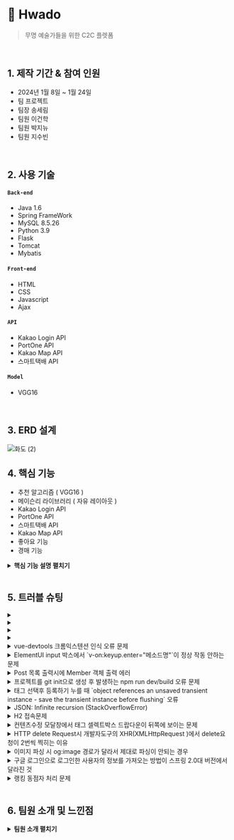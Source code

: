 # :pushpin: Hwado
>무명 예술가들을 위한 C2C 플렛폼

</br>

## 1. 제작 기간 & 참여 인원
- 2024년 1월 8일 ~ 1월 24일
- 팀 프로젝트
- 팀장 송세림
- 팀원 이건학
- 팀원 박지뉴
- 팀원 지수빈

</br>

## 2. 사용 기술
#### `Back-end`
  - Java 1.6
  - Spring FrameWork
  - MySQL 8.5.26
  - Python 3.9
  - Flask
  - Tomcat
  - Mybatis
#### `Front-end`
  - HTML
  - CSS
  - Javascript
  - Ajax
#### `API`
  - Kakao Login API
  - PortOne API
  - Kakao Map API
  - 스마트택배 API
#### `Model`
  - VGG16
</br>

## 3. ERD 설계
![화도 (2)](https://github.com/illhanunjung/Hwado-final/assets/114290412/141390c4-34de-4fca-b073-440f5d357c99)


## 4. 핵심 기능
- 추천 알고리즘 ( VGG16 )
- 메이슨리 라이브러리 ( 자유 레이아웃 )
- Kakao Login API
- PortOne API
- 스마트택배 API
- Kakao Map API
- 좋아요 기능
- 경매 기능


<details>
<summary><b>핵심 기능 설명 펼치기</b></summary>
<div markdown="1">

### 4.1. 전체 흐름
![시스템 아키텍쳐](https://github.com/illhanunjung/Hwado-final/assets/153901490/bae78183-b86a-4ac2-b16a-053209b4b2a2)
<br>

### 4.2. 추천 알고리즘
![image](https://github.com/illhanunjung/Hwado-final/assets/153901490/fd7b2699-2010-40b8-8987-bf0517e65e41)
<br>
[코드 확인](https://github.com/illhanunjung/Hwado-final/blob/master/hwado2/src/main/webapp/resources/py/RecommendationAlgorithm.py)
- VGG16은 이미지 분류에 널리 사용되는 심층 학습 모델입니다. 여기서는 이미지의 특징을 추출하기 위해 VGG16의 weights='imagenet'와 include_top=False 옵션을 사용하여 모델을 로드합니다.
- extract_features 함수는 주어진 이미지 경로에서 이미지를 로드하고, VGG16 모델을 사용하여 이미지의 특징 벡터를 추출합니다. 이 벡터는 이미지의 시각적 콘텐츠를 수치화한 것입니다.
- extract_all_features 함수는 지정된 디렉토리 내의 모든 이미지에 대해 extract_features 함수를 호출하고, 각 이미지의 특징 벡터와 파일 이름을 저장합니다.
- find_similar_images 함수는 쿼리 이미지의 특징 벡터와 다른 모든 이미지의 특징 벡터 사이의 코사인 유사도를 계산하고, 가장 유사한 이미지들의 인덱스를 반환합니다.
- Flask를 사용하여 웹 서버를 구성하고, /get_similar_images 엔드포인트를 통해 이미지 추천 기능을 제공합니다. 클라이언트가 이 엔드포인트로 POST 요청을 보내면, 요청된 이미지와 유사한 이미지를 찾아 반환합니다.
- 서버 측에서 예외가 발생하면, 이를 클라이언트에 전달하여 에러 메시지를 표시할 수 있도록 합니다.
- 마지막으로, 스크립트는 지정된 IP 주소와 포트에서 Flask 애플리케이션을 실행합니다.
<br>

### 4.3. 메이슨리 라이브러리 ( 자유 레이아웃 )
![image](https://github.com/illhanunjung/Hwado-final/assets/153901490/d0da0406-2050-43a1-9cf9-d3f005046244)
<br>
[코드 확인](https://github.com/illhanunjung/Hwado-final/blob/master/hwado2/src/main/webapp/WEB-INF/views/main.jsp)
- 메이슨리와 관련된 JavaScript 라이브러리와 의존성들이 추가되어 있습니다. 예를 들어, masonry.pkgd.min.js와 imagesloaded.pkgd.min.js 스크립트가 HTML 헤더 부분에 포함되어 있습니다.
- HTML에서 메이슨리를 적용할 요소들을 정의합니다. 이 경우, div 태그와 클래스 list2를 사용하여 메이슨리 레이아웃이 적용될 영역을 지정하고 있습니다. 각 아이템은 list2-item 클래스를 사용하여 정의됩니다.
- 메이슨리 레이아웃의 각 아이템에 대한 스타일을 CSS를 통해 정의합니다. 여기서는 .list2-item에 대한 스타일을 지정하여 각 항목의 너비, 여백 등을 설정합니다.
- 페이지의 JavaScript 부분에서 메이슨리 라이브러리를 초기화하고 설정합니다. $(window).on('load', function(){ ... }); 코드 블록 내에서 메이슨리를 초기화하고, 각 항목(itemSelector)의 선택자와 열(columnWidth)의 너비 등을 지정합니다.
<br>

### 4.4. Kakao Login API
![image](https://github.com/illhanunjung/Hwado-final/assets/153901490/e9123860-feb2-4a9b-bc4a-f0ea868fd70d)
 <br>
[코드 확인](https://github.com/illhanunjung/Hwado-final/blob/master/hwado2/src/main/webapp/WEB-INF/views/signin.jsp)
- 웹 페이지에는 카카오 SDK를 초기화하기 위한 스크립트가 포함되어 있습니다.
window.Kakao.init('사용자 키'); 코드를 사용하여 카카오 SDK를 초기화합니다. 여기서 제공된 문자열은 카카오 앱의 JavaScript 키입니다.
- 회원가입 폼에는 "카카오 본인인증" 버튼(<button type="button" id="verifyButton" class="btn btn-primary" onclick="kakaoLogin()"> 카카오 본인인증 </a></button>)이 있습니다.
이 버튼을 클릭하면 kakaoLogin 함수가 호출됩니다.
- kakaoLogin 함수는 카카오 로그인을 통해 사용자의 이름, 생일, 출생년도에 접근합니다. 이를 위해 scope에 'name', 'birthday', 'birthyear'를 요청합니다.
사용자가 로그인에 성공하면, window.Kakao.API.request 함수를 사용하여 사용자 정보를 요청합니다.
- 사용자 정보 요청이 성공하면, 반환된 데이터에서 사용자의 이름, 생일, 출생년도를 추출합니다.
이 정보는 숨겨진 입력 필드(<input type="hidden" name="user_name" id="kakaoUserName" />, <input type="hidden" name="user_birthdate" id="kakaoUserBirthdate" />)에 저장됩니다.
- 회원가입 버튼 클릭 시, isVerified 변수를 확인하여 본인인증이 완료되었는지 검사합니다.
본인인증이 완료되지 않았다면, 폼 제출을 중단하고 사용자에게 본인인증을 요청하는 알림을 표시합니다.
<br>

### 4.5. PortOne API
![image](https://github.com/illhanunjung/Hwado-final/assets/153901490/7d7e7429-ad75-4b6e-8520-07bc7a709319)
 <br>
[코드 확인](https://github.com/illhanunjung/Hwado-final/blob/master/hwado2/src/main/webapp/WEB-INF/views/purchase.jsp)
- 페이지에는 Iamport 결제 관련 JavaScript 라이브러리가 포함되어 있어 API 기능을 사용할 수 있습니다.
- var IMP = window.IMP; IMP.init("imp85467522");: 이 코드를 통해 Iamport를 초기화합니다. 여기서 "imp85467522"는 Iamport에서 제공한 고유한 가맹점 식별자입니다.
- function requestPay() { ... }: 사용자가 '구매' 버튼을 클릭하면 이 함수가 실행됩니다. 이 함수는 사용자의 입력 데이터와 함께 Iamport 결제 요청을 처리합니다.
- 사용자로부터 이름, 전화번호, 주소 등의 정보를 입력 받습니다. 이 데이터는 결제 요청에 포함됩니다.
- 서버에 Ajax 요청을 보내 결제에 필요한 데이터(예: 상품명, 가격)를 받아옵니다. 받아온 데이터는 response 변수에 저장되며, 이후 Iamport 결제 요청에 사용됩니다.
- IMP.request_pay({...}): 이 함수를 통해 실제 결제 창을 호출합니다. 여기에는 결제 관련 상세 정보(결제 수단, 상품명, 가격, 구매자 정보 등)가 포함됩니다.
- 결제 정보에는 pg, pay_method, merchant_uid, name, amount, buyer_email, buyer_name, buyer_tel, buyer_addr, buyer_postcode 등의 필드가 포함되어, 이를 통해 결제 과정에서 필요한 모든 정보를 Iamport에 전달합니다.
<br>

### 4.6. 스마트 택배 API
![image](https://github.com/illhanunjung/Hwado-final/assets/153901490/722f9784-e801-4422-8493-724d88998e89)
 <br>
[코드 확인](https://github.com/illhanunjung/Hwado-final/blob/master/hwado2/src/main/webapp/WEB-INF/views/delivery.jsp)
-  먼저, 스마트택배 서비스에서 API 키를 발급받습니다. 이 키는 웹 페이지나 애플리케이션의 코드 내에서 보안상의 이유로 숨겨져야 합니다.
이를 위해 HTML의 input 요소에 type="hidden" 속성을 사용하여 API 키를 숨겼습니다.
- 사용자가 다양한 택배 회사 중에서 선택할 수 있는 드롭다운 메뉴를 제공했습니다. 이를 통해 사용자는 자신이 이용하는 택배 서비스를 쉽게 선택할 수 있습니다.
- 사용자가 자신의 운송장 번호를 입력할 수 있는 입력란을 제공합니다. 이 번호는 배송 조회를 위해 필요합니다. 사용자가 운송장 번호를 입력하고 나면, '조회' 버튼을 클릭하여 배송 상태를 확인할 수 있습니다.
- 조회 버튼을 클릭하면, 시스템은 선택된 택배 회사와 입력된 운송장 번호를 사용하여 스마트택배 API에 요청을 보냅니다. 이때 숨겨진 API 키도 함께 전송됩니다.
- 스마트택배 API로부터 반환된 배송 상태 정보는 사용자에게 표시됩니다. 이 정보에는 상품의 현재 위치, 배송 단계, 예상 도착 시간 등이 포함될 수 있습니다.
<br>

### 4.7. Kakao Map API
![image](https://github.com/illhanunjung/Hwado-final/assets/153901490/46ae747f-a572-4d8f-9507-293436c26605)
<br>
[코드 확인](https://github.com/illhanunjung/Hwado-final/blob/master/hwado2/src/main/webapp/WEB-INF/views/purchase.jsp)
- 주소 검색 필드 제공: 사용자는 '주소', '상세주소', '참고항목'을 입력할 수 있는 입력 필드를 사용합니다. 이 중 '주소' 필드는 카카오주소 API와 직접 연동됩니다.
- 사용자는 '우편번호 찾기' 버튼을 클릭하여 주소 검색을 시작할 수 있습니다. 이 버튼은 카카오주소 API의 기능을 호출합니다.
- 페이지에는 카카오주소 API를 사용하기 위한 JavaScript 스크립트(<script src="//t1.daumcdn.net/mapjsapi/bundle/postcode/prod/postcode.v2.js"></script>)가 포함되어 있습니다.
- sample6_execDaumPostcode 함수는 카카오주소 API를 사용하여 주소 검색을 실행합니다. 이 함수는 사용자가 주소를 검색할 때 실행됩니다.
- 사용자가 검색 결과 중 하나를 선택하면, 선택된 주소 정보는 '우편번호', '주소', '참고항목' 필드에 자동으로 채워집니다. 이를 위해 카카오주소 API에서 반환된 데이터(data)를 활용합니다.
<br>

### 4.8. 좋아요 기능
![image](https://github.com/illhanunjung/Hwado-final/assets/153901490/3461431b-5a98-4be8-be9e-d92d928d68d3)
<br>
[코드 확인](https://github.com/illhanunjung/Hwado-final/blob/master/hwado2/src/main/webapp/WEB-INF/views/artist.jsp)
- 각 작가의 프로필이나 작품 옆에는 '좋아요' 버튼(<button class="heart-button">)이 있습니다. 이 버튼에는 하트 아이콘이 (glyphicon-heart 또는 glyphicon-heart-empty) 포함되어 있으며, 사용자가 좋아하는 작가나 작품을 표시하는 데 사용됩니다.
- 좋아요 버튼의 클래스(filled 또는 빈 상태)는 사용자가 해당 작가나 작품을 이미 '좋아요' 했는지 여부를 나타냅니다. 사용자가 이미 '좋아요'를 했다면 glyphicon-heart와 filled 클래스가 사용되고, 그렇지 않으면 glyphicon-heart-empty 아이콘이 사용됩니다.
- 사용자가 좋아요 버튼을 클릭하면 likeTF 함수가 호출됩니다. 이 함수는 AJAX를 사용하여 서버에 좋아요 상태 변경을 요청합니다.
- likeTF 함수는 좋아요 버튼의 데이터 속성에서 사용자 이메일(data-user_email), 작가 페이지 시퀀스(data-ap_seq), 작가 이메일(data-artist_email)을 가져옵니다.
이 정보는 서버에 보내지며, 서버는 이를 바탕으로 사용자의 좋아요 목록을 업데이트합니다.
- AJAX 요청이 성공적으로 처리되면 페이지가 새로고침되어 좋아요 상태가 최신 상태로 반영됩니다.
<br>

### 4.9. 경매 기능
![image](https://github.com/illhanunjung/Hwado-final/assets/153901490/9011793f-93b0-4136-b32e-2fc075322ca8)
<br>
[코드 확인](https://github.com/illhanunjung/Hwado-final/blob/master/hwado2/src/main/webapp/WEB-INF/views/auction_detail.jsp)
- 페이지 상단에서 다양한 클래스(Artworks, AUCTIONS, IMAGES 등)를 임포트하여, 경매에 필요한 데이터(작품 정보, 이미지, 경매 상세 등)를 불러옵니다. 이러한 데이터는 서버에서 제공되며, JSP 페이지에서 사용됩니다.
- JavaScript를 사용하여 경매 종료 시간까지 남은 시간을 표시하는 타이머 기능이 구현되어 있습니다. updateTimer 함수는 현재 시간과 경매 종료 시간을 비교하여 남은 시간을 계산하고, 이를 페이지에 표시합니다.
- 경매에 참여할 작품의 상세 정보(이미지, 설명, 시작 가격 등)가 표시됩니다. 이 정보는 서버로부터 받은 데이터를 기반으로 하며, 사용자에게 작품에 대한 충분한 정보를 제공합니다.
- 사용자가 입찰을 할 수 있는 버튼이 제공됩니다. 이 버튼을 클릭하면 auction_bid 페이지로 이동하여 사용자가 입찰을 할 수 있습니다.


</div>
</details>

</br>

## 5. 트러블 슈팅
<details>
<summary></summary>
<div markdown="1">

- 
- `

</div>
</details>

<details>
<summary></summary>
<div markdown="1">

- 
- `

</div>
</details>

<details>
<summary></summary>
<div markdown="1">

- 
- `

</div>
</details>

<details>
<summary></summary>
<div markdown="1">

- 
- `

</div>
</details>
<details>
<summary>vue-devtools 크롬익스텐션 인식 오류 문제</summary>
<div markdown="1">
  
  - main.js 파일에 `Vue.config.devtools = true` 추가로 해결
  - [https://github.com/vuejs/vue-devtools/issues/190](https://github.com/vuejs/vue-devtools/issues/190)
  
</div>
</details>

<details>
<summary>ElementUI input 박스에서 `v-on:keyup.enter="메소드명"`이 정상 작동 안하는 문제</summary>
<div markdown="1">
  
  - `v-on:keyup.enter.native=""` 와 같이 .native 추가로 해결
  
</div>
</details>

<details>
<summary> Post 목록 출력시에 Member 객체 출력 에러 </summary>
<div markdown="1">
  
  - 에러 메세지(500에러)
    - No serializer found for class org.hibernate.proxy.pojo.javassist.JavassistLazyInitializer and no properties discovered to create BeanSerializer (to avoid exception, disable SerializationConfig.SerializationFeature.FAIL_ON_EMPTY_BEANS)
  - 해결
    - Post 엔티티에 @ManyToOne 연관관계 매핑을 LAZY 옵션에서 기본(EAGER)옵션으로 수정
  
</div>
</details>
    
<details>
<summary> 프로젝트를 git init으로 생성 후 발생하는 npm run dev/build 오류 문제 </summary>
<div markdown="1">
  
  ```jsx
    $ npm run dev
    npm ERR! path C:\Users\integer\IdeaProjects\pilot\package.json
    npm ERR! code ENOENT
    npm ERR! errno -4058
    npm ERR! syscall open
    npm ERR! enoent ENOENT: no such file or directory, open 'C:\Users\integer\IdeaProjects\pilot\package.json'
    npm ERR! enoent This is related to npm not being able to find a file.
    npm ERR! enoent

    npm ERR! A complete log of this run can be found in:
    npm ERR!     C:\Users\integer\AppData\Roaming\npm-cache\_logs\2019-02-25T01_23_19_131Z-debug.log
  ```
  
  - 단순히 npm run dev/build 명령을 입력한 경로가 문제였다.
   
</div>
</details>    

<details>
<summary> 태그 선택후 등록하기 누를 때 `object references an unsaved transient instance - save the transient instance before flushing` 오류</summary>
<div markdown="1">
  
  - Post 엔티티의 @ManyToMany에 영속성 전이(cascade=CascadeType.ALL) 추가
    - JPA에서 Entity를 저장할 때 연관된 모든 Entity는 영속상태여야 한다.
    - CascadeType.PERSIST 옵션으로 부모와 자식 Enitity를 한 번에 영속화할 수 있다.
    - 참고
        - [https://stackoverflow.com/questions/2302802/object-references-an-unsaved-transient-instance-save-the-transient-instance-be/10680218](https://stackoverflow.com/questions/2302802/object-references-an-unsaved-transient-instance-save-the-transient-instance-be/10680218)
   
</div>
</details>    

<details>
<summary> JSON: Infinite recursion (StackOverflowError)</summary>
<div markdown="1">
  
  - @JsonIgnoreProperties 사용으로 해결
    - 참고
        - [http://springquay.blogspot.com/2016/01/new-approach-to-solve-json-recursive.html](http://springquay.blogspot.com/2016/01/new-approach-to-solve-json-recursive.html)
        - [https://stackoverflow.com/questions/3325387/infinite-recursion-with-jackson-json-and-hibernate-jpa-issue](https://stackoverflow.com/questions/3325387/infinite-recursion-with-jackson-json-and-hibernate-jpa-issue)
        
</div>
</details>  
    
<details>
<summary> H2 접속문제</summary>
<div markdown="1">
  
  - H2의 JDBC URL이 jdbc:h2:~/test 으로 되어있으면 jdbc:h2:mem:testdb 으로 변경해서 접속해야 한다.
        
</div>
</details> 
    
<details>
<summary> 컨텐츠수정 모달창에서 태그 셀렉트박스 드랍다운이 뒤쪽에 보이는 문제</summary>
<div markdown="1">
  
   - ElementUI의 Global Config에 옵션 추가하면 해결
     - main.js 파일에 `Vue.us(ElementUI, { zIndex: 9999 });` 옵션 추가(9999 이하면 안됌)
   - 참고
     - [https://element.eleme.io/#/en-US/component/quickstart#global-config](https://element.eleme.io/#/en-US/component/quickstart#global-config)
        
</div>
</details> 

<details>
<summary> HTTP delete Request시 개발자도구의 XHR(XMLHttpRequest )에서 delete요청이 2번씩 찍히는 이유</summary>
<div markdown="1">
  
  - When you try to send a XMLHttpRequest to a different domain than the page is hosted, you are violating the same-origin policy. However, this situation became somewhat common, many technics are introduced. CORS is one of them.

        In short, server that you are sending the DELETE request allows cross domain requests. In the process, there should be a **preflight** call and that is the **HTTP OPTION** call.

        So, you are having two responses for the **OPTION** and **DELETE** call.

        see [MDN page for CORS](https://developer.mozilla.org/en-US/docs/Web/HTTP/Access_control_CORS).

    - 출처 : [https://stackoverflow.com/questions/35808655/why-do-i-get-back-2-responses-of-200-and-204-when-using-an-ajax-call-to-delete-o](https://stackoverflow.com/questions/35808655/why-do-i-get-back-2-responses-of-200-and-204-when-using-an-ajax-call-to-delete-o)
        
</div>
</details> 

<details>
<summary> 이미지 파싱 시 og:image 경로가 달라서 제대로 파싱이 안되는 경우</summary>
<div markdown="1">
  
  - UserAgent 설정으로 해결
        - [https://www.javacodeexamples.com/jsoup-set-user-agent-example/760](https://www.javacodeexamples.com/jsoup-set-user-agent-example/760)
        - [http://www.useragentstring.com/](http://www.useragentstring.com/)
        
</div>
</details> 
    
<details>
<summary> 구글 로그인으로 로그인한 사용자의 정보를 가져오는 방법이 스프링 2.0대 버전에서 달라진 것</summary>
<div markdown="1">
  
  - 1.5대 버전에서는 Controller의 인자로 Principal을 넘기면 principal.getName(0에서 바로 꺼내서 쓸 수 있었는데, 2.0대 버전에서는 principal.getName()의 경우 principal 객체.toString()을 반환한다.
    - 1.5대 버전에서 principal을 사용하는 경우
    - 아래와 같이 사용했다면,

    ```jsx
    @RequestMapping("/sso/user")
    @SuppressWarnings("unchecked")
    public Map<String, String> user(Principal principal) {
        if (principal != null) {
            OAuth2Authentication oAuth2Authentication = (OAuth2Authentication) principal;
            Authentication authentication = oAuth2Authentication.getUserAuthentication();
            Map<String, String> details = new LinkedHashMap<>();
            details = (Map<String, String>) authentication.getDetails();
            logger.info("details = " + details);  // id, email, name, link etc.
            Map<String, String> map = new LinkedHashMap<>();
            map.put("email", details.get("email"));
            return map;
        }
        return null;
    }
    ```

    - 2.0대 버전에서는
    - 아래와 같이 principal 객체의 내용을 꺼내 쓸 수 있다.

    ```jsx
    UsernamePasswordAuthenticationToken token =
                    (UsernamePasswordAuthenticationToken) SecurityContextHolder
                            .getContext().getAuthentication();
            Map<String, Object> map = (Map<String, Object>) token.getPrincipal();

            String email = String.valueOf(map.get("email"));
            post.setMember(memberRepository.findByEmail(email));
    ```
        
</div>
</details> 
    
<details>
<summary> 랭킹 동점자 처리 문제</summary>
<div markdown="1">
  
  - PageRequest의 Sort부분에서 properties를 "rankPoint"를 주고 "likeCnt"를 줘서 댓글수보다 좋아요수가 우선순위 갖도록 설정.
  - 좋아요 수도 똑같다면..........
        
</div>
</details> 
    
</br>

  
## 6. 팀원 소개 및 느낀점

<details>
<summary><b>팀원 소개 펼치기</b></summary>
<div markdown="1">
  
#### 팀장 송세림
- 포트폴리오 페이지
- 포트폴리오 기능 
- 예술가 신청 기능
- 로그인 기능
- 회원가입 기능
- Kakao login API
- 시스템 아키텍쳐 
- 유스케이스
- 테이블 명세
- 서비스 흐름도
- 페이지 연동
- DB관리
- 데이터 등록
- PPT제작
- 일정관리
#### 팀원 이건학
-
-
-
-
#### 팀원 박지뉴
-
-
-
-
#### 팀원 지수빈
프론트엔드
- 경매 결과 확인 페이지 제작

백엔드
- VGG16 모델과 코사인 유사도를 활용한 추천 알고리즘 구현
- 일반 상품 등록 페이지 기능 구현
- 일반 상품 출력 페이지 기능 구현
- 일반 상품 상세 페이지 기능 구현
- 경매 등록 페이지 기능 구현
- 경매 출력 페이지 기능 구현
- 경매 상세 페이지 기능 구현
- 관심 상품 등록 기능 구현
- 관심 상품 출력 페이지 기능 구현
- 메인 페이지 상품 상세 페이지 이동 기능 구현
- 장바구니 등록 기능 구현
- 장바구니 출력 페이지 기능 구현
- 구매 페이지 기능 구현
- 포트원 API를 활용한 결제 기능 구현
- 작가 개인 페이지 기능 구현
- 작가 프로필 등록 기능 구현
- 경매 확인 페이지 기능 구현
- 경매 마감 기능 구현
- 카테고리 검색 기능 구현
- 플라스크 서버 연동
- DB 설계

